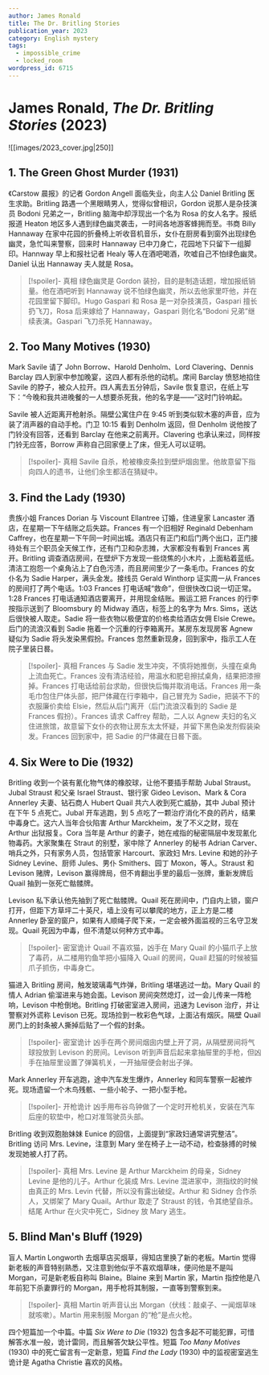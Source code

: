 ```yaml
---
author: James Ronald
title: The Dr. Britling Stories
publication_year: 2023
category: English mystery
tags:
  - impossible_crime
  - locked_room
wordpress_id: 6715
---
```


# James Ronald, <i>The Dr. Britling Stories</i> (2023)

![[images/2023_cover.jpg|250]]

## 1. The Green Ghost Murder (1931)

《Carstow 晨报》的记者 Gordon Angell 面临失业，向主人公 Daniel Britling 医生求助。Britling 路遇一个黑眼睛男人，觉得似曾相识，Gordon 说那人是杂技演员 Bodoni 兄弟之一，Britling 脑海中却浮现出一个名为 Rosa 的女人名字。报纸报道 Heaton 地区多人遇到绿色幽灵袭击，一时间各地游客蜂拥而至。书商 Billy Hannaway 在家中花园的折叠椅上听收音机音乐，女仆在厨房看到窗外出现绿色幽灵，急忙叫来警察，回来时 Hannaway 已中刀身亡，花园地下只留下一组脚印。Hannway 早上和报社记者 Healy 等人在酒吧喝酒，吹嘘自己不怕绿色幽灵。Daniel 认出 Hannaway 夫人就是 Rosa。

> [!spoiler]- 真相
> 绿色幽灵是 Gordon 装扮，目的是制造话题，增加报纸销量。他在酒吧听到 Hannaway 说不怕绿色幽灵，所以去他家里吓他，并在花园里留下脚印。Hugo Gaspari 和 Rosa 是一对杂技演员，Gaspari 擅长扔飞刀，Rosa 后来嫁给了 Hannaway，Gaspari 则化名“Bodoni 兄弟”继续表演。Gaspari 飞刀杀死 Hannaway。

## 2. Too Many Motives (1930)

Mark Savile 请了 John Borrow、Harold Denholm、Lord Clavering、Dennis Barclay 四人到家中参加晚宴，这四人都有杀他的动机。席间 Barclay 愤怒地掐住 Savile 的脖子，被众人拉开。四人离去五分钟后，Savile 恢复意识，在纸上写下：“今晚和我共进晚餐的一人想要杀死我，他的名字是——”这时门铃响起。

Savile 被人近距离开枪射杀。隔壁公寓住户在 9:45 听到类似软木塞的声音，应为装了消声器的自动手枪。门卫 10:15 看到 Denholm 返回，但 Denholm 说他按了门铃没有回答，还看到 Barclay 在他来之前离开。Clavering 也承认来过，同样按门铃无应答，Borrow 声称自己回家便上了床，但无人可以证明。

> [!spoiler]- 真相
> Savile 自杀，枪被橡皮条拉到壁炉烟囱里。他故意留下指向四人的遗书，让他们余生都活在猜疑中。

## 3. Find the Lady (1930)

贵族小姐 Frances Dorian 与 Viscount Ellantree 订婚，住进皇家 Lancaster 酒店，在星期一下午结账之后失踪。Frances 有一个旧相好 Reginald Debenham Caffrey，也在星期一下午同一时间出城。酒店只有正门和后门两个出口，正门接待处有三个职员全天候工作，还有门卫和杂志摊，大家都没有看到 Frances 离开。Britling 调查酒店房间，在壁炉下方发现一些烧焦的小木片，上面粘着蓝纸。清洁工抱怨一个桌角沾上了白色污渍，而且房间里少了一条毛巾。Frances 的女仆名为 Sadie Harper，满头金发。接线员 Gerald Winthorp 证实周一从 Frances 的房间打了两个电话。1:03 Frances 打电话喊“救命”，但很快改口说一切正常。1:28 Frances 打电话通知酒店要离开，并用现金结账。搬运工把 Frances 的行李按指示送到了 Bloomsbury 的 Midway 酒店，标签上的名字为 Mrs. Sims，送达后很快被人取走。Sadie 将一些衣物以极便宜的价格卖给酒店女佣 Elsie Crewe。后门的流浪汉看到 Sadie 拖着一个沉重的行李箱离开。某房东发现房客 Agnew 疑似为 Sadie 将头发染黑假扮。Frances 忽然重新现身，回到家中，指示工人在院子里装日晷。

> [!spoiler]- 真相
> Frances 与 Sadie 发生冲突，不慎将她推倒，头撞在桌角上流血死亡。Frances 没有清洁经验，用温水和肥皂擦拭桌角，结果把漆擦掉。Frances 打电话给前台求助，但很快后悔并取消电话。Frances 用一条毛巾包住尸体头部，把尸体藏在行李箱中，自己冒充为 Sadie，把装不下的衣服廉价卖给 Elsie，然后从后门离开（后门流浪汉看到的 Sadie 是 Frances 假扮）。Frances 请求 Caffrey 帮助，二人以 Agnew 夫妇的名义住进旅馆，故意留下女仆的衣物让房东太太怀疑，并留下黑色染发剂假装染发。Frances 回到家中，把 Sadie 的尸体藏在日晷下面。

## 4. Six Were to Die (1932)

Britling 收到一个装有氰化物气体的橡胶球，让他不要插手帮助 Jubal Straust。Jubal Straust 和父亲 Israel Straust、银行家 Gideo Levison、Mark & Cora Annerley 夫妻、钻石商人 Hubert Quail 共六人收到死亡威胁，其中 Jubal 预计在下午 5 点死亡。Jubal 开车逃跑，到 5 点吃了一颗治疗消化不良的药片，结果中毒身亡。这六人当年合伙陷害 Arthur Marckheim，发了不义之财，现在 Arthur 出狱报复。Cora 当年是 Arthur 的妻子，她在戒指的秘密隔层中发现氰化物毒药。大家聚集在 Straut 的别墅，家中除了 Annerley 的秘书 Adrian Carver、哨兵之外，只有家务人员，包括管家 Harcourt、家政妇 Mrs. Levine 和她的孙子 Sidney Levine、厨师 Jules、男仆 Smithers、园丁 Moxon，等人。Straust 和 Levison 赌牌，Levison 赢得牌局，但不肯翻出手里的最后一张牌，重新发牌后 Quail 抽到一张死亡骷髅牌。

Levison 私下承认他先抽到了死亡骷髅牌。Quail 死在房间中，门自内上锁，窗户打开，但距下方草坪二十英尺，墙上没有可以攀爬的地方，正上方是二楼 Annerley 卧室的窗户，如果有人顺绳子爬下来，一定会被外面监视的三名守卫发现。Quail 死因为中毒，但不清楚以何种方式中毒。

> [!spoiler]- 密室诡计
> Quail 不喜欢猫，凶手在 Mary Quail 的小猫爪子上放了毒药，从二楼用钓鱼竿把小猫降入 Quail 的房间，Quail 赶猫的时候被猫爪子抓伤，中毒身亡。

猫进入 Britling 房间，触发玻璃毒气炸弹，Britling 堪堪逃过一劫。Mary Quail 的情人 Adrian 偷溜进来与她会面。Levison 房间突然熄灯，过一会儿传来一阵枪响，Levison 中枪倒地。Britling 打破密室进入房间，迅速为 Levison 治疗，并让警察对外谎称 Levison 已死。现场捡到一枚彩色气球，上面沾有烟灰。隔壁 Quail 房门上的封条被人撕掉后贴了一个假的封条。

> [!spoiler]- 密室诡计
> 凶手在两个房间烟囱内壁上开了洞，从隔壁房间将气球投放到 Levison 的房间。Levison 听到声音后起来拿抽屉里的手枪，但凶手在抽屉里设置了弹簧机关，一开抽屉便会射出子弹。

Mark Annerley 开车逃跑，途中汽车发生爆炸，Annerley 和同车警察一起被炸死。现场遗留一个木鸟残骸、一些小轮子、一把小型手枪。

> [!spoiler]- 开枪诡计
> 凶手用布谷鸟钟做了一个定时开枪机关，安装在汽车后座的软垫中，枪口对准驾驶员头部。

Britling 收到双胞胎妹妹 Eunice 的回信，上面提到“家政妇通常讲究整洁”。Britling 访问 Mrs. Levine，注意到 Mary 坐在椅子上一动不动，检查脉搏的时候发现她被人打了药。

> [!spoiler]- 真相
> Mrs. Levine 是 Arthur Marckheim 的母亲，Sidney Levine 是他的儿子。Arthur 化装成 Mrs. Levine 混进家中，测指纹的时候由真正的 Mrs. Levin 代替，所以没有露出破绽。Arthur 和 Sidney 合作杀人，又绑架了 Mary Quail。Arthur 取走了 Straust 的钱，令其绝望自杀。结尾 Arthur 在火灾中死亡，Sidney 放 Mary 逃生。

## 5. Blind Man's Bluff (1929)

盲人 Martin Longworth 去烟草店买烟草，得知店里换了新的老板。Martin 觉得新老板的声音特别熟悉，又注意到他似乎不喜欢烟草味，便问他是不是叫 Morgan，可是新老板自称叫 Blaine。Blaine 来到 Martin 家，Martin 指控他是八年前犯下杀妻罪行的 Morgan，用手枪将其制服，一直等到警察到来。

> [!spoiler]- 真相
> Martin 听声音认出 Morgan（伏线：敲桌子、一闻烟草味就咳嗽）。Martin 用来制服 Morgan 的“枪”是点火枪。

四个短篇加一个中篇。中篇 <i>Six Were to Die</i> (1932) 包含多起不可能犯罪，可惜解答水准一般，诡计雷同，而且解答欠缺公平性。短篇 <i>Too Many Motives</i> (1930) 中的死亡留言有一定新意，短篇 <i>Find the Lady</i> (1930) 中的监视密室逃生诡计是 Agatha Christie 喜欢的风格。